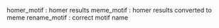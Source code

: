 homer_motif : homer results
meme_motif : homer results converted to meme
rename_motif : correct motif name
